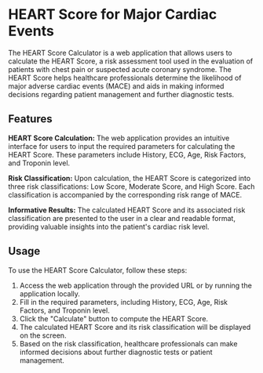 # HEART Score for Major Cardiac Events

The HEART Score Calculator is a web application that allows users to calculate the HEART Score, a risk assessment tool used in the evaluation of patients with chest pain or suspected acute coronary syndrome. The HEART Score helps healthcare professionals determine the likelihood of major adverse cardiac events (MACE) and aids in making informed decisions regarding patient management and further diagnostic tests.

## Features
**HEART Score Calculation:** The web application provides an intuitive interface for users to input the required parameters for calculating the HEART Score. These parameters include History, ECG, Age, Risk Factors, and Troponin level.

**Risk Classification:** Upon calculation, the HEART Score is categorized into three risk classifications: Low Score, Moderate Score, and High Score. Each classification is accompanied by the corresponding risk range of MACE.

**Informative Results:** The calculated HEART Score and its associated risk classification are presented to the user in a clear and readable format, providing valuable insights into the patient's cardiac risk level.

## Usage
To use the HEART Score Calculator, follow these steps:

1. Access the web application through the provided URL or by running the application locally.
2. Fill in the required parameters, including History, ECG, Age, Risk Factors, and Troponin level.
3. Click the "Calculate" button to compute the HEART Score.
4. The calculated HEART Score and its risk classification will be displayed on the screen.
5. Based on the risk classification, healthcare professionals can make informed decisions about further diagnostic tests or patient management.
